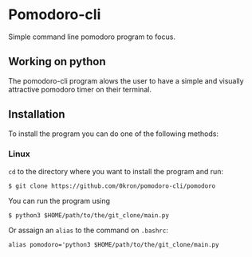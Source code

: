 # Pomodoro-cli
Simple command line pomodoro program to focus.

## Working on python
The pomodoro-cli program alows the user to have a simple and visually attractive pomodoro timer on their terminal.

## Installation
To install the program you can do one of the following methods: 

### Linux
`cd` to the directory where you want to install the program and run: 
```
$ git clone https://github.com/0kron/pomodoro-cli/pomodoro
```
You can run the program using
```
$ python3 $HOME/path/to/the/git_clone/main.py
```
Or assaign an `alias` to the command on `.bashrc`: 
```
alias pomodoro='python3 $HOME/path/to/the/git_clone/main.py
```
